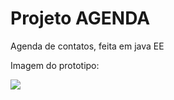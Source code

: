 # Projeto AGENDA
Agenda de contatos, feita em java EE

Imagem do prototipo:

<img src="https://user-images.githubusercontent.com/79375451/209673514-30d9bf3a-6a17-4f07-b049-2afa64d7e8b8.png">

